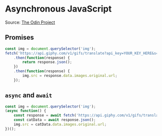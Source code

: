 # Asynchronous JavaScript

Source: [The Odin Project](https://www.theodinproject.com/lessons/node-path-javascript-async-and-await)

## Promises

```javascript
const img = document.querySelector('img');
fetch('https://api.giphy.com/v1/gifs/translate?api_key=YOUR_KEY_HERE&s=cats', {mode: 'cors'})
    .then(function(response) {
        return response.json();
    })
    .then(function(response) {
        img.src = response.data.images.original.url;
    });
```

## `async` and `await`

```javascript
const img = document.querySelector('img');
(async function() {
    const response = await fetch('https://api.giphy.com/v1/gifs/translate?api_key=YOUR_KEY_HERE&s=cats', {mode: 'cors'});
    const catData = await response.json();
    img.src = catData.data.images.original.url;
})();
```
